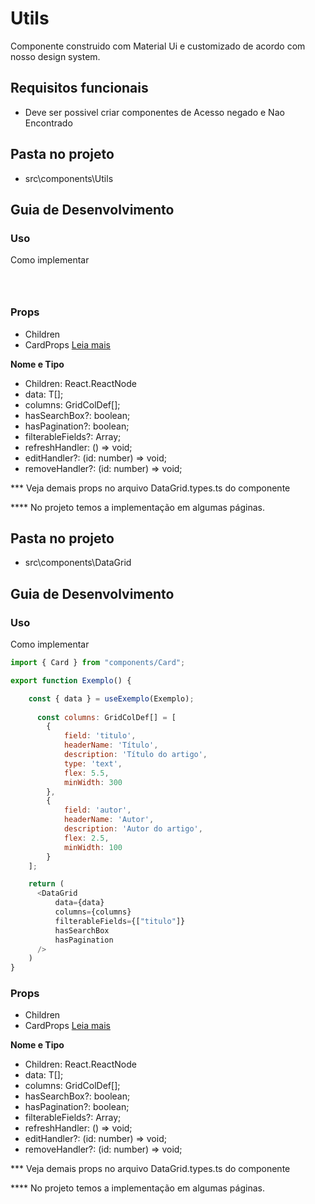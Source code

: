 # Utils

Componente construido com Material Ui e customizado de acordo com nosso design system.

## Requisitos funcionais
- Deve ser possivel criar componentes de Acesso negado e Nao Encontrado

## Pasta no projeto
- src\components\Utils

## Guia de Desenvolvimento

### Uso

Como implementar

```js




```
 

  
### Props

- Children 
- CardProps [Leia mais](https://mui.com/pt/components/cards/)

**Nome e Tipo**
  
- Children: React.ReactNode 
- data: T[];
- columns: GridColDef[];
- hasSearchBox?: boolean;
- hasPagination?: boolean;
- filterableFields?: Array<keyof T>;
- refreshHandler: () => void;
- editHandler?: (id: number) => void;
- removeHandler?: (id: number) => void;
  
*** Veja demais props no arquivo DataGrid.types.ts do componente
  
**** No projeto temos a implementação em algumas páginas.


## Pasta no projeto
- src\components\DataGrid 

## Guia de Desenvolvimento

### Uso

Como implementar

```js
import { Card } from "components/Card";

export function Exemplo() {

    const { data } = useExemplo(Exemplo);
    
      const columns: GridColDef[] = [
        {
            field: 'titulo',
            headerName: 'Título',
            description: 'Título do artigo',
            type: 'text',
            flex: 5.5,
            minWidth: 300
        },
        {
            field: 'autor',
            headerName: 'Autor',
            description: 'Autor do artigo',
            flex: 2.5,
            minWidth: 100
        } 
    ];

    return (
      <DataGrid
          data={data}
          columns={columns}
          filterableFields={["titulo"]}
          hasSearchBox
          hasPagination
      />
    )
}
```
 

  
### Props

- Children 
- CardProps [Leia mais](https://mui.com/pt/components/cards/)

**Nome e Tipo**
  
- Children: React.ReactNode 
- data: T[];
- columns: GridColDef[];
- hasSearchBox?: boolean;
- hasPagination?: boolean;
- filterableFields?: Array<keyof T>;
- refreshHandler: () => void;
- editHandler?: (id: number) => void;
- removeHandler?: (id: number) => void;
  
*** Veja demais props no arquivo DataGrid.types.ts do componente
  
**** No projeto temos a implementação em algumas páginas.
